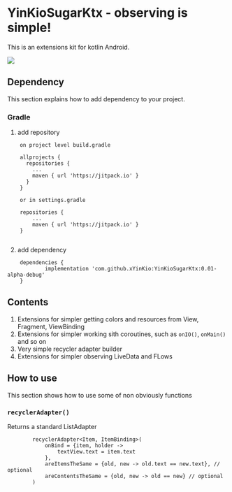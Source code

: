 # YinKioSugarKtx - observing is simple!

This is an extensions kit for kotlin Android.

[![](https://jitpack.io/v/JamyCake/YinKioSugarKtx.svg)](https://jitpack.io/#JamyCake/YinKioSugarKtx)

## Dependency

This section explains how to add dependency to your project.

### Gradle

1. add repository
```
    on project level build.gradle
    
    allprojects {
      repositories {
        ...
        maven { url 'https://jitpack.io' }
      }
    }
    
    or in settings.gradle
    
    repositories {
        ...
        maven { url 'https://jitpack.io' }
    }
    
```
2. add dependency
```
    dependencies {
            implementation 'com.github.xYinKio:YinKioSugarKtx:0.01-alpha-debug'
    }
```

## Contents

1. Extensions for simpler getting colors and resources from View, Fragment, ViewBinding
2. Extensions for simpler working sith coroutines, such as ```onIO()```, ```onMain()``` and so on
3. Very simple recycler adapter builder
4. Extensions for simpler observing LiveData and FLows

## How to use

This section shows how to use some of non obviously functions

### ```recyclerAdapter()```

Returns a standard ListAdapter

```
        recyclerAdapter<Item, ItemBinding>(
            onBind = {item, holder ->
                textView.text = item.text
            },
            areItemsTheSame = {old, new -> old.text == new.text}, // optional
            areContentsTheSame = {old, new -> old == new} // optional
        )
```

